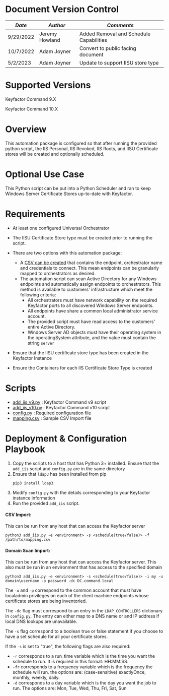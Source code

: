 # **Document Version Control**

| **_Date_** | **_Author_** | **_Comments_** |
|--|--|--|
| 9/29/2022 | Jeremy Howland | Added Removal and Schedule Capabilities |
| 10/7/2022 | Adam Joyner | Convert to public facing document | 
| 5/2/2023 | Adam Joyner | Update to support IISU store type |


# **Supported Versions**

Keyfactor Command 9.X 

Keyfactor Command 10.X

# **Overview**
This automation package is configured so that after running the provided python script, the IIS Personal, IIS Revoked, IIS Roots, and IISU Certificate stores will be created and optionally scheduled.

# **Optional Use Case**
This Python script can be put into a Python Scheduler and ran to keep Windows Server Certificate Stores up-to-date with Keyfactor.

# **Requirements**

* At least one configured Universal Orchestrator

* The IISU Certificate Store type must be created prior to running the script.

* There are two options with this automation package: 

   * A [CSV can be created](mapping.csv) that contains the endpoint, orchestrator name and credentials to connect. This mean endpoints can be granularly mapped to orchestrators as desired. 
   * The automation script can scan Active Directory for any Windows endpoints and automatically assign endpoints to orchestrators. This method is available to customers' infrastructure which meet the following criteria: 
     *   All orchestrators must have network capability on the required Keyfactor ports to all discovered Windows Server endpoints.
     *   All endpoints have share a common local administrator service account.
     *   The provided script must have read access to the customers' entire Active Directory.
     *   Windows Server AD objects must have their operating system in the operatingSystem attribute, and the value must contain the string `server`
* Ensure that the IISU certificate store type has been created in the Keyfactor Instance
* Ensure the Containers for each IIS Certificate Store Type is created

# **Scripts**
 * [add_iis_v9.py](add_iis_v9.py) : Keyfactor Command v9 script
 * [add_iis_v10.py](add_iis_v10.py) : Keyfactor Command v10 script
 * [config.py](config.py) : Required configuration file
 * [mapping.csv](mapping.csv) : Sample CSV Import file

# **Deployment & Configuration Playbook**

1.  Copy the scripts to a host that has Python 3+ installed. Ensure that the `add_iis` script and `config.py` are in the same directory
2.  Ensure that `ldap3` has been installed from pip
    ```
    pip3 install ldap3
    ``` 
3. Modify `config.py` with the details corresponding to your Keyfactor instance information
4. Run the provided `add_iis` script. 
#### **CSV Import:**
This can be run from any host that can access the Keyfactor server
```
python3 add_iis.py -e <environment> -s <schedule(true/false)> -f /path/to/mapping.csv
```

#### **Domain Scan Import:**
This can be run from any host that can access the Keyfactor server. This also must be run in an environment that has access to the specified domain
```
python3 add_iis.py -e <environment> -s <schedule(true/false)> -i my -u domain\username -p password -dc DC.command.local
```
The `-u` and `-p` correspond to the common account that must have localadmin privileges on each of the client machine endpoints whose certificate stores are being inventoried.

The `-dc` flag must correspond to an entry in the `LDAP_CONTROLLERS` dictionary in `config.py`. The entry can either map to a DNS name or and IP address if local DNS lookups are unavailable.

The `-s` flag correspond to a boolean true or false statement if you choose to have a set schedule for all your certificate stores.

If the `-s` is set to "true", the following flags are also required: 
* `-r` corresponds to a run_time variable which is the time you want the schedule to run.  It is required in this format: HH:MM:SS.
* `-fr` corresponds to a frequency variable which is the frequency the schedule will run.  the  options are: (case-sensitive) exactlyOnce, monthly, weekly, daily.
* `-d` corresponds to a day variable which is the day you want the job to run.  The options are: Mon, Tue, Wed, Thu, Fri, Sat, Sun
